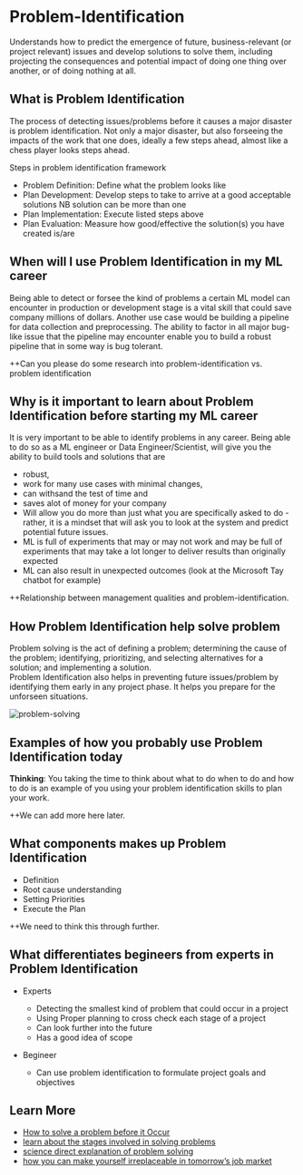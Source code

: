 # Problem-Identification
Understands how to predict the emergence of future, business-relevant (or project relevant) issues and develop solutions to solve them, including projecting the consequences and potential impact of doing one thing over another, or of doing nothing at all.  

## What is Problem Identification
The process of detecting issues/problems before it causes a major disaster is problem identification. Not only a major disaster, but also forseeing the impacts of the work that one does, ideally a few steps ahead, almost like a chess player looks steps ahead.  

Steps in problem identification framework
- Problem Definition: Define what the problem looks like
- Plan Development: Develop steps to take to arrive at a good acceptable solutions NB solution can be more than one
- Plan Implementation: Execute listed steps above
- Plan Evaluation: Measure how good/effective the solution(s) you have created is/are

## When will I use Problem Identification in my ML career
Being able to detect or forsee the kind of problems a certain ML model can encounter in production or development stage is a vital skill that could save company millions of dollars. Another use case would be building a pipeline for data collection and preprocessing. The ability to factor in all major bug-like issue that the pipeline may encounter enable you to build a robust pipeline that in some way is bug tolerant. 

++Can you please do some research into problem-identification vs. problem identification

## Why is it important to learn about Problem Identification before starting my ML career
It is very important to be able to identify problems in any career. Being able to do so as a ML engineer or Data Engineer/Scientist, will give you the ability to build tools and solutions that are
   - robust, 
   - work for many use cases with minimal changes,
   - can withsand the test of time and
   - saves alot of money for your company
- Will allow you do more than just what you are specifically asked to do - rather, it is a mindset that will ask you to look at the system and predict potential future issues.
- ML is full of experiments that may or may not work and may be full of experiments that may take a lot longer to deliver results than originally expected
- ML can also result in unexpected outcomes (look at the Microsoft Tay chatbot for example)

++Relationship between management qualities and problem-identification.

## How Problem Identification help solve problem
Problem solving is the act of defining a problem; determining the cause of the problem; identifying, prioritizing, and selecting alternatives for a solution; and implementing a solution.<br>
Problem Identification also helps in preventing future issues/problem by identifying them early in any project phase. It helps you prepare for the unforseen situations.

![problem-solving](https://asq.org/-/media/Images/Learn-About-Quality/problem-solving.png?h=243&w=278&la=en)

## Examples of how you probably use Problem Identification today
**Thinking**: You taking the time to think about what to do when to do and how to do is an example of you using your problem identification skills to plan your work.

++We can add more here later.

## What components makes up Problem Identification
- Definition
- Root cause understanding
- Setting Priorities
- Execute the Plan

++We need to think this through further.

## What differentiates begineers from experts in Problem Identification
- Experts
  - Detecting the smallest kind of problem that could occur in a project
  - Using Proper planning to cross check each stage of a project
  - Can look further into the future
  - Has a good idea of scope

- Begineer
  - Can use problem identification to formulate project goals and objectives

## Learn More
- [How to solve a problem before it Occur](https://www.inc.com/john-boitnott/how-to-solve-problems-at-work-before-they-happen.html)
- [learn about the stages involved in solving problems](https://asq.org/quality-resources/problem-solving)
- [science direct explanation of problem solving](https://www.sciencedirect.com/topics/medicine-and-dentistry/problem-identification)
- [how you can make yourself irreplaceable in tomorrow’s job market](https://www.weforum.org/agenda/2019/07/want-a-job-in-the-future-be-a-student-for-life)
